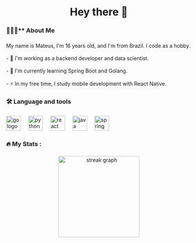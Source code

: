 <h1 align="center">Hey there 👋</h1>

###

<h3 align="left">👨🏻‍💻**  About Me</h3>

###

<p align="left">My name is Mateus, I'm 16 years old, and I'm from Brazil. I code as a hobby.<br><br>- 🌱 I'm working as a backend developer and data scientist.<br><br>- 🚀 I'm currently learning Spring Boot and Golang.<br><br>- ⚡ In my free time, I study mobile development with React Native.</p>

###

<h3 align="left">🛠 Language and tools</h3>

###

<div align="left">
  <img src="https://cdn.jsdelivr.net/gh/devicons/devicon/icons/go/go-original-wordmark.svg" height="40" alt="go logo"  />
  <img width="12" />
  <img src="https://cdn.jsdelivr.net/gh/devicons/devicon/icons/python/python-original.svg" height="40" alt="python logo"  />
  <img width="12" />
  <img src="https://cdn.jsdelivr.net/gh/devicons/devicon/icons/react/react-original.svg" height="40" alt="react logo"  />
  <img width="12" />
  <img src="https://cdn.jsdelivr.net/gh/devicons/devicon/icons/java/java-original.svg" height="40" alt="java logo"  />
  <img width="12" />
  <img src="https://cdn.jsdelivr.net/gh/devicons/devicon/icons/spring/spring-original.svg" height="40" alt="spring logo"  />
</div>

###

<h3 align="left">🔥   My Stats :</h3>

###

<div align="center">
  <img src="https://streak-stats.demolab.com?user=MateusOliveira30&locale=en&mode=daily&theme=dark&hide_border=false&border_radius=5&order=3" height="220" alt="streak graph"  />
</div>

###

